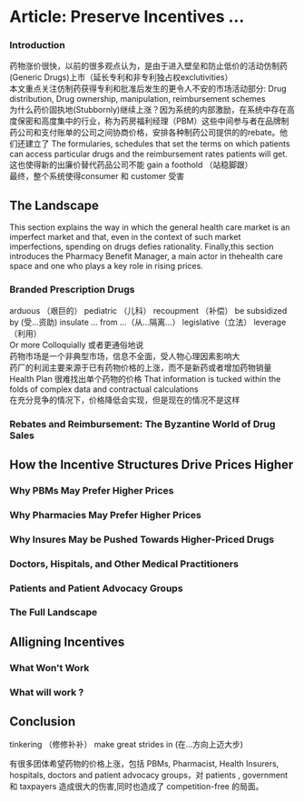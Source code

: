# Article: Preserve Incentives ...
### Introduction      
药物涨价很快，以前的很多观点认为，是由于进入壁垒和防止低价的活动仿制药(Generic Drugs)上市（延长专利和非专利独占权exclutivities）      
本文重点关注仿制药获得专利和批准后发生的更令人不安的市场活动部分: Drug distribution, Drug ownership, manipulation, reimbursement schemes           
为什么药价固执地(Stubbornly)继续上涨？因为系统的内部激励，在系统中存在高度保密和高度集中的行业，称为药房福利经理（PBM）这些中间参与者在品牌制药公司和支付账单的公司之间协商价格，安排各种制药公司提供的的rebate。他们还建立了 The formularies, schedules that set the terms on which patients can access particular drugs and the reimbursement rates patients will get.      
这也使得新的出廉价替代药品公司不能 gain a foothold （站稳脚跟）      
最终，整个系统使得consumer 和 customer 受害      


## The Landscape      
This section explains the way in which the general health care market is an imperfect market and that, even in the context of such market imperfections, spending on drugs defies rationality. Finally,this section introduces the Pharmacy Benefit Manager, a main actor in thehealth care space and one who plays a key role in rising prices.           

### Branded Prescription Drugs      
arduous （艰巨的）  pediatric （儿科）  recoupment （补偿）  be subsidized by (受...资助)     insulate ... from ...（从...隔离...）  legislative（立法）  leverage（利用）       
Or more Colloquially 或者更通俗地说          
药物市场是一个非典型市场，信息不全面，受人物心理因素影响大       
药厂的利润主要来源于已有药物价格的上涨，而不是新药或者增加药物销量           
Health Plan 很难找出单个药物的价格 That information is tucked within the folds of complex data and contractual calculations         
在充分竞争的情况下，价格降低会实现，但是现在的情况不是这样

### Rebates and Reimbursement: The Byzantine World of Drug Sales           


##  How the Incentive Structures Drive Prices Higher          

### Why PBMs May Prefer Higher Prices         

### Why Pharmacies May Prefer Higher Prices           

### Why Insures May be Pushed Towards Higher-Priced Drugs            

### Doctors, Hispitals, and Other Medical Practitioners           

### Patients and Patient Advocacy Groups                

### The Full Landscape                 

## Alligning Incentives                 


### What Won't Work          


### What will work ?            


## Conclusion    
tinkering （修修补补）  make great strides in (在...方向上迈大步)      

有很多团体希望药物的价格上涨，包括 PBMs, Pharmacist, Health Insurers, hospitals, doctors and patient advocacy groups，对 patients , government 和 taxpayers 造成很大的伤害,同时也造成了 competition-free 的局面。      
